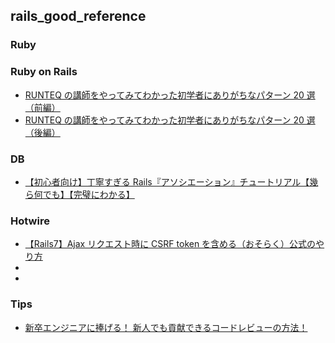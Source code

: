## rails_good_reference

### Ruby

### Ruby on Rails

- [RUNTEQ の講師をやってみてわかった初学者にありがちなパターン 20 選（前編）](https://qiita.com/DaichiSaito/items/52448ebfcb0db768dcf3)
- [RUNTEQ の講師をやってみてわかった初学者にありがちなパターン 20 選（後編）](https://qiita.com/DaichiSaito/items/cd66115569b0a75f1bfa)

### DB

- [【初心者向け】丁寧すぎる Rails『アソシエーション』チュートリアル【幾ら何でも】【完璧にわかる】](https://qiita.com/kazukimatsumoto/items/14bdff681ec5ddac26d1)

### Hotwire

- [【Rails7】Ajax リクエスト時に CSRF token を含める（おそらく）公式のやり方](https://qiita.com/gnattali/items/c1012d4b8f6ab7f9a2a0)
- []()
- []()

### Tips

- [新卒エンジニアに捧げる！ 新人でも貢献できるコードレビューの方法！](https://qiita.com/miketa_webprgr/items/02cd5bf43d6f611cf9d8)
